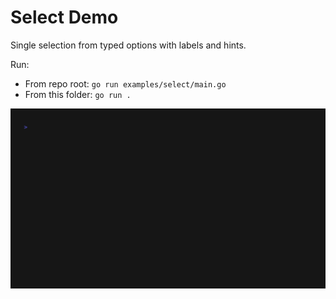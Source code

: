 # Select Demo

Single selection from typed options with labels and hints.

Run:

- From repo root: `go run examples/select/main.go`
- From this folder: `go run .`

![Demo](./demo.gif)

